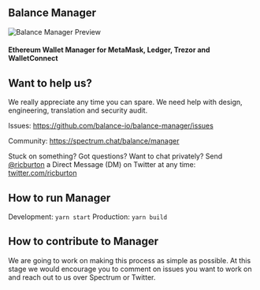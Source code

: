 ## Balance Manager

<img src="https://cl.ly/0h173T3Q3p3n/app.png" alt="Balance Manager Preview">

#### Ethereum Wallet Manager for MetaMask, Ledger, Trezor and WalletConnect

## Want to help us?
We really appreciate any time you can spare. We need help with design, engineering, translation and security audit.

Issues: https://github.com/balance-io/balance-manager/issues

Community: https://spectrum.chat/balance/manager

Stuck on something? Got questions? Want to chat privately? Send <a href="twitter.com/ricburton">@ricburton</a> a Direct Message (DM) on Twitter at any time: <a href="twitter.com/ricburton">twitter.com/ricburton</a>

## How to run Manager

Development: `yarn start`
Production: `yarn build`

## How to contribute to Manager
We are going to work on making this process as simple as possible. At this stage we would encourage you to comment on issues you want to work on and reach out to us over Spectrum or Twitter.
